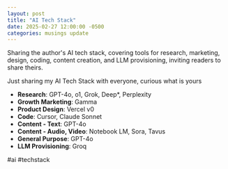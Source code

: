 ```yaml
---
layout: post
title: "AI Tech Stack"
date: 2025-02-27 12:00:00 -0500
categories: musings update
---
```

Sharing the author's AI tech stack, covering tools for research, marketing, design, coding, content creation, and LLM provisioning, inviting readers to share theirs.

Just sharing my AI Tech Stack with everyone, curious what is yours

- **Research**: GPT-4o, o1, Grok, Deep*, Perplexity
- **Growth Marketing**: Gamma
- **Product Design**: Vercel v0
- **Code**: Cursor, Claude Sonnet
- **Content - Text**: GPT-4o
- **Content - Audio, Video**: Notebook LM, Sora, Tavus
- **General Purpose**: GPT-4o
- **LLM Provisioning**: Groq

#ai #techstack